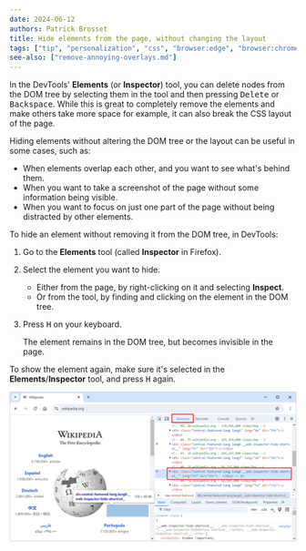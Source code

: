 ```yaml
---
date: 2024-06-12
authors: Patrick Brosset
title: Hide elements from the page, without changing the layout
tags: ["tip", "personalization", "css", "browser:edge", "browser:chrome", "browser:firefox"]
see-also: ["remove-annoying-overlays.md"]
---
```

In the DevTools' **Elements** (or **Inspector**) tool, you can delete nodes from the DOM tree by selecting them in the tool and then pressing <kbd>Delete</kbd> or <kbd>Backspace</kbd>. While this is great to completely remove the elements and make others take more space for example, it can also break the CSS layout of the page.

Hiding elements without altering the DOM tree or the layout can be useful in some cases, such as:

* When elements overlap each other, and you want to see what's behind them.
* When you want to take a screenshot of the page without some information being visible.
* When you want to focus on just one part of the page without being distracted by other elements.

To hide an element without removing it from the DOM tree, in DevTools:

1. Go to the **Elements** tool (called **Inspector** in Firefox).
1. Select the element you want to hide.
   
   * Either from the page, by right-clicking on it and selecting **Inspect**.
   * Or from the tool, by finding and clicking on the element in the DOM tree.

1. Press <kbd>H</kbd> on your keyboard.

   The element remains in the DOM tree, but becomes invisible in the page.

To show the element again, make sure it's selected in the **Elements**/**Inspector** tool, and press <kbd>H</kbd> again.

![Chrome with DevTools opened, showing how pressing H hides elements from the page](../../assets/img/hide-elements.png)
